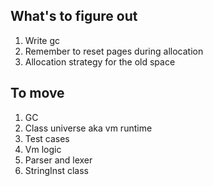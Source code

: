 ## What's to figure out
1. Write gc
2. Remember to reset pages during allocation
3. Allocation strategy for the old space

## To move
1. GC
3. Class universe aka vm runtime
4. Test cases
5. Vm logic
6. Parser and lexer
7. StringInst class